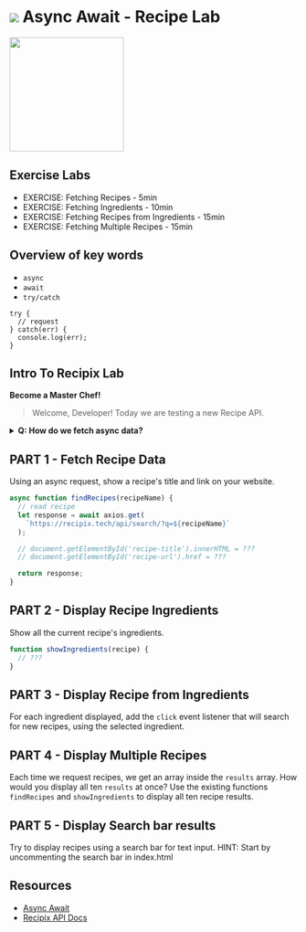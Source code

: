 # ![](https://ga-dash.s3.amazonaws.com/production/assets/logo-9f88ae6c9c3871690e33280fcf557f33.png) Async Await - Recipe Lab

<img src="https://media.giphy.com/media/4lQnwnB9hVXlm/giphy.gif" height='200px' />

## Exercise Labs

- EXERCISE: Fetching Recipes - 5min
- EXERCISE: Fetching Ingredients - 10min
- EXERCISE: Fetching Recipes from Ingredients - 15min
- EXERCISE: Fetching Multiple Recipes - 15min

## Overview of key words

- `async`
- `await`
- `try/catch`

```
try {
  // request
} catch(err) {
  console.log(err);
}
```

## Intro To Recipix Lab

**Become a Master Chef!**

> Welcome, Developer! Today we are testing a new Recipe API.

<details>
  <summary><strong>Q: How do we fetch async data?</strong></summary>

A: `try` to use `await` in an `async` function.

```javascript
async function fetchData() {
  try {
    let response = api.get('https://recipix.tech/search?q=banana');
    let result = await response.data;
  } catch (err) {
    console.log(err);
  }
}
```

B: Or we could use `.then()` syntax.

```javascript
function fetchData() {
  let response = api
    .get('https://recipix.tech/search?q=banana')
    .then(response => {
      console.log(response.data);
    })
    .catch(err => {
      console.log(err);
    });
}
```

</details>

## PART 1 - Fetch Recipe Data

Using an async request, show a recipe's title and link on your website.

```javascript
async function findRecipes(recipeName) {
  // read recipe
  let response = await axios.get(
    `https://recipix.tech/api/search/?q=${recipeName}`
  );

  // document.getElementById('recipe-title').innerHTML = ???
  // document.getElementById('recipe-url').href = ???

  return response;
}
```

## PART 2 - Display Recipe Ingredients

Show all the current recipe's ingredients.

```javascript
function showIngredients(recipe) {
  // ???
}
```

## PART 3 - Display Recipe from Ingredients

For each ingredient displayed, add the `click` event listener that will search for new recipes, using the selected ingredient.

## PART 4 - Display Multiple Recipes

Each time we request recipes, we get an array inside the `results` array.
How would you display all ten `results` at once?
Use the existing functions `findRecipes` and `showIngredients` to display all ten recipe results.

## PART 5 - Display Search bar results

Try to display recipes using a search bar for text input.
HINT: Start by uncommenting the search bar in index.html

## Resources

- [Async Await](https://javascript.info/async-await)
- [Recipix API Docs](https://recipix.tech/api/docs)
